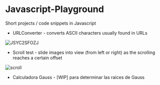 # Javascript-Playground
Short projects / code snippets in Javascript
* URLConverter - converts ASCII characters usually found in URLs

![JSYC2SFOZJ](https://github.com/user-attachments/assets/c15692ad-2266-4582-b9d9-765e00899e8b)

* Scroll test - slide images into view (from left or right) as the scrolling reaches a certain offset

![scroll](https://github.com/user-attachments/assets/64d1bbd5-f055-4d60-9fb5-f5413cda4854)

* Calculadora Gauss - [WIP] para determinar las raíces de Gauss

